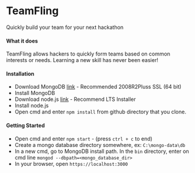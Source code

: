 # TeamFling
Quickly build your team for your next hackathon

#### What it does
TeamFling allows hackers to quickly form teams based on common interests or needs. Learning a new skill has never been easier!

#### Installation
- Download MongoDB [link](https://www.mongodb.org/downloads#production) - Recommended 2008R2Pluss SSL (64 bit)
- Install MongoDB
- Download node.js [link](https://nodejs.org/en/download/) - Recommend LTS Installer
- Install node.js
- Open cmd and enter `npm install` from github directory that you clone.

#### Getting Started
- Open cmd and enter `npm start` - (press `ctrl + c` to end)
- Create a mongo database directory somewhere, ex: `C:\mongo-data\db`
- In a new cmd, go to MongoDB install path. In the `bin` directory, enter on cmd line `mongod --dbpath=<mongo_database_dir>`
- In your browser, open `https://localhost:3000`
